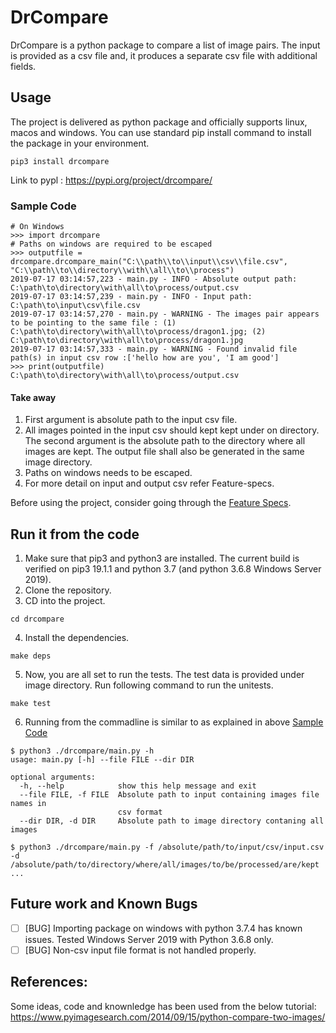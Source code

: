 # DrCompare
DrCompare is a python package to compare a list of image pairs. The input is provided as a csv file and, it produces a separate csv file with additional fields.

## Usage
The project is delivered as python package and officially supports linux, macos and windows. You can use standard pip install command to install the package in your environment.
```
pip3 install drcompare
```
Link to pypl : https://pypi.org/project/drcompare/
### Sample Code
```
# On Windows
>>> import drcompare
# Paths on windows are required to be escaped
>>> outputfile = drcompare.drcompare_main("C:\\path\\to\\input\\csv\\file.csv", "C:\\path\\to\\directory\\with\\all\\to\\process")
2019-07-17 03:14:57,223 - main.py - INFO - Absolute output path: C:\path\to\directory\with\all\to\process/output.csv
2019-07-17 03:14:57,239 - main.py - INFO - Input path: C:\path\to\input\csv\file.csv
2019-07-17 03:14:57,270 - main.py - WARNING - The images pair appears to be pointing to the same file : (1) C:\path\to\directory\with\all\to\process/dragon1.jpg; (2) C:\path\to\directory\with\all\to\process/dragon1.jpg
2019-07-17 03:14:57,333 - main.py - WARNING - Found invalid file path(s) in input csv row :['hello how are you', 'I am good']
>>> print(outputfile)
C:\path\to\directory\with\all\to\process/output.csv
```
#### Take away
1. First argument is absolute path to the input csv file.
2. All images pointed in the input csv should kept kept under on directory. The second argument is the absolute path to the directory where all images are kept. The output file shall also be generated in the same image directory.
3. Paths on windows needs to be escaped.
4. For more detail on input and output csv refer Feature-specs. 

Before using the project, consider going through the [Feature Specs](https://github.com/ravjotsingh9/DrCompare/blob/master/docs/Feature-spec.md#drcompare-feature-specs).

## Run it from the code
1. Make sure that pip3 and python3 are installed. The current build is verified on pip3 19.1.1 and python 3.7 (and python 3.6.8 Windows Server 2019).
2. Clone the repository.
3. CD into the project.
```
cd drcompare
```
4. Install the dependencies.
```
make deps
```
5. Now, you are all set to run the tests. The test data is provided under image directory. Run following command to run the unitests.
```
make test
```
6. Running from the commadline is similar to as explained in above [Sample Code](#Sample-Code)
```
$ python3 ./drcompare/main.py -h
usage: main.py [-h] --file FILE --dir DIR

optional arguments:
  -h, --help            show this help message and exit
  --file FILE, -f FILE  Absolute path to input containing images file names in
                        csv format
  --dir DIR, -d DIR     Absolute path to image directory contaning all images

$ python3 ./drcompare/main.py -f /absolute/path/to/input/csv/input.csv -d /absolute/path/to/directory/where/all/images/to/be/processed/are/kept
...
```
## Future work and Known Bugs
- [ ] [BUG] Importing package on windows with python 3.7.4 has known issues. Tested Windows Server 2019 with Python 3.6.8 only.
- [ ] [BUG] Non-csv input file format is not handled properly.

## References:
Some ideas, code and knownledge has been used from the below tutorial:
https://www.pyimagesearch.com/2014/09/15/python-compare-two-images/